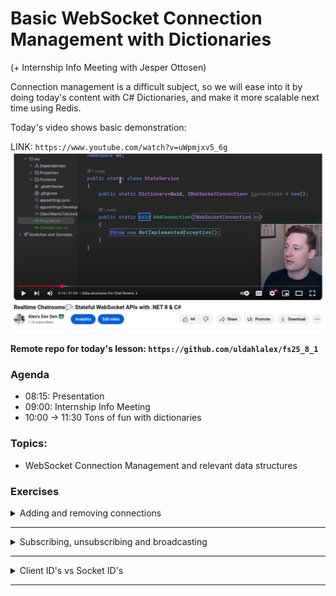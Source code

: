 
# Basic WebSocket Connection Management with Dictionaries


(+ Internship Info Meeting with Jesper Ottosen)

Connection management is a difficult subject, so we will ease into it by doing today's content with C# Dictionaries, and make it more scalable next time using Redis.

Today's video shows basic demonstration:

LINK: `https://www.youtube.com/watch?v=uWpmjxv5_6g`
![alt text](image-1.png)

#### Remote repo for today's lesson: `https://github.com/uldahlalex/fs25_8_1`

### Agenda

- 08:15: Presentation
- 09:00: Internship Info Meeting
- 10:00 -> 11:30 Tons of fun with dictionaries

### Topics:

- WebSocket Connection Management and relevant data structures

### Exercises


<!-- #region ex A -->

<details>
    <summary>Adding and removing connections</summary>


<div style="margin: 20px; padding: 5px;  box-shadow: 10px 10px 10px grey;">

## Task:
When clients connect to the API, store the IWebSocktConnection in a dictionary. If they disconnect, remove them from the dictionary.

It is preferable to use a ConcurrentDictionary<Key, Value> due to its thread-safety rather than a plain "Dictionary<Key, Value>".

</div>
</details>

<!-- #endregion ex A -->

_______


<!-- #region ex B -->

<details>
 <summary>Subscribing, unsubscribing and broadcasting</summary>

<div style="margin: 20px; padding: 5px;  box-shadow: 10px 10px 10px grey;">


## Task

Make a dictionary which keeps track of "topic IDs"(key) and a list OR hashset of the socket ID's subscribed to the topic (value).

It is common practice to **also** make a "reverse looup" dictionary which instead uses the connection as a key and list of topics the connection is subscribed to as a value. 

It should be possible for two clients to:
- Connecto the API
- Join a topic (could be something as typical as a "game-room", "receive notifications from X device", etc )
- Broadcast to all members of a topic

</div>
</details>

<!-- #endregion ex B -->

_______


<!-- #region ex C -->

<details>
 <summary>Client ID's vs Socket ID's</summary>

<div style="margin: 20px; padding: 5px;  box-shadow: 10px 10px 10px grey;">


## Task



</div>
</details>

<!-- #endregion ex C -->

_______


